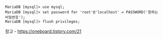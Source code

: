 ```
MariaDB [mysql]> use mysql;
MariaDB [mysql]> set password for 'root'@'localhost' = PASSWORD('원하는 비밀번호');
MariaDB [mysql]> flush privileges;
```
참고 - https://oneboard.tistory.com/21
